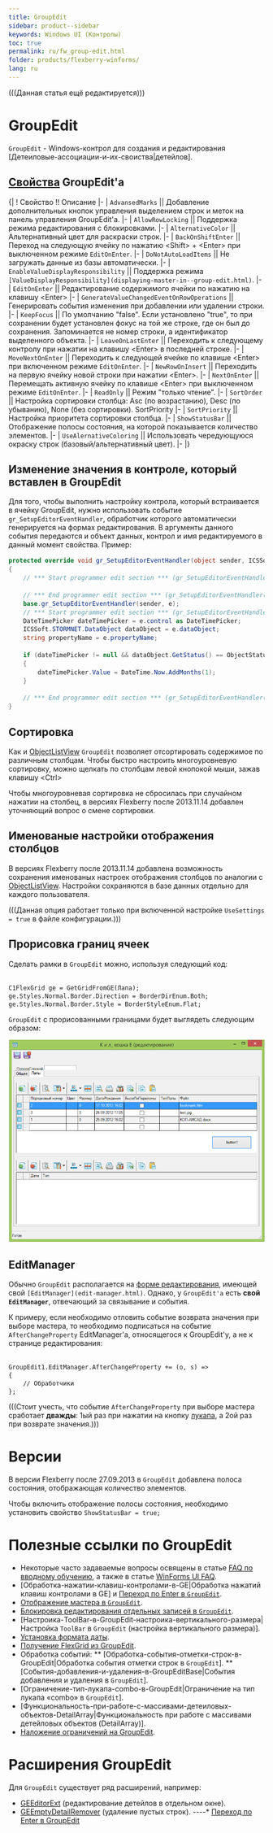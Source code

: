 ```yaml
---
title: GroupEdit
sidebar: product--sidebar
keywords: Windows UI (Контролы)
toc: true
permalink: ru/fw_group-edit.html
folder: products/flexberry-winforms/
lang: ru
---
```


(((Данная статья ещё редактируется)))


# GroupEdit
`GroupEdit` - Windows-контрол для создания и редактирования [Детеиловые-ассоциации-и-их-своиства|детейлов].

## [Свойства](http://storm:20013/class_i_c_s_soft_1_1_s_t_o_r_m_n_e_t_1_1_windows_1_1_forms_1_1_group_edit_base.html) GroupEdit'a
{|
! Свойство !! Описание
|-
| `AdvansedMarks` || Добавление дополнительных кнопок управления выделением строк и меток на панель управления GroupEdit'a.
|-
| `AllowRowLocking` || Поддержка режима редактирования с блокировками.
|-
| `AlternativeColor` || Альтернативный цвет для раскраски строк.
|-
| `BackOnShiftEnter` || Переход на следующую ячейку по нажатию &lt;Shift&gt; + &lt;Enter&gt; при выключенном режиме `EditOnEnter`.
|-
| `DoNotAutoLoadItems` || Не загружать данные из базы автоматически.
|-
| `EnableValueDisplayResponsibility` || Поддержка режима `[ValueDisplayResponsibility](displaying-master-in--group-edit.html)`.
|-
| `EditOnEnter` || Редактирование содержимого ячейки по нажатию на клавишу &lt;Enter&gt;
|-
| `GenerateValueChangedEventOnRowOperations` || Генерировать события изменения при добавлении или удалении строки.
|-
| `KeepFocus` || По умолчанию "false". Если установлено "true", то при сохранении будет установлен фокус на той же строке, где он был до сохранения. Запоминается не номер строки, а идентификатор выделенного объекта.
|-
| `LeaveOnLastEnter` || Переходить к следующему контролу при нажатии на клавишу &lt;Enter&gt; в последней строке.
|-
| `MoveNextOnEnter` || Переходить к следующей ячейке по клавише &lt;Enter&gt; при включенном режиме `EditOnEnter`.
|-
| `NewRowOnInsert` || Переходить на первую ячейку новой строки при нажатии &lt;Enter&gt;.
|-
| `NextOnEnter` || Перемещать активную ячейку по клавише &lt;Enter&gt; при выключенном режиме `EditOnEnter`.
|-
| `ReadOnly` || Режим "только чтение".
|-
| `SortOrder` || Настройка сортировки столбца: Asc (по возрастанию), Desc (по убыванию), None (без сортировки). SortPriority
|-
| `SortPriority` || Настройка приоритета сортировки столбца.
|-
| `ShowStatusBar` || Отображение полосы состояния, на которой показывается количество элементов.
|-
| `UseAlernativeColoring` || Использовать чередующуюся окраску строк (базовый/альтернативный цвет).
|-
|}


## Изменение значения в контроле, который вставлен в GroupEdit
Для того, чтобы выполнить настройку контрола, который встраивается в ячейку GroupEdit, нужно использовать событие `gr_SetupEditorEventHandler`, обработчик которого автоматически генерируется на формах редактирования. В аргументы данного события передаются и объект данных, контрол и имя редактируемого в данный момент свойства.
Пример:
```cs
protected override void gr_SetupEditorEventHandler(object sender, ICSSoft.STORMNET.Windows.Forms.SetupEditorEventArgs e)
{
    // *** Start programmer edit section *** (gr_SetupEditorEventHandler( object sender, ICSSoft.STORMNET.Windows.Forms.SetupEditorEventArgs e ))
            
    // *** End programmer edit section *** (gr_SetupEditorEventHandler( object sender, ICSSoft.STORMNET.Windows.Forms.SetupEditorEventArgs e ))
    base.gr_SetupEditorEventHandler(sender, e);
    // *** Start programmer edit section *** (gr_SetupEditorEventHandler( object sender, ICSSoft.STORMNET.Windows.Forms.SetupEditorEventArgs e ) End)
    DateTimePicker dateTimePicker = e.control as DateTimePicker;
    ICSSoft.STORMNET.DataObject dataObject = e.dataObject;
    string propertyName = e.propertyName;

    if (dateTimePicker != null && dataObject.GetStatus() == ObjectStatus.Created)
    {
        dateTimePicker.Value = DateTime.Now.AddMonths(1);
    }

    // *** End programmer edit section *** (gr_SetupEditorEventHandler( object sender, ICSSoft.STORMNET.Windows.Forms.SetupEditorEventArgs e ) End)
}
```
## Сортировка
Как и [ObjectListView](object-list-view.html) `GroupEdit` позволяет отсортировать содержимое по различным столбцам. Чтобы быстро настроить многоуровневую сортировку, можно щелкать по столбцам левой кнопокой мыши, зажав клавишу &lt;Ctrl&gt;

Чтобы многоуровневая сортировка не сбросилась при случайном нажатии на столбец, в версиях Flexberry после 2013.11.14 добавлен уточняющий вопрос о смене сортировки.


## Именованые настройки отображения столбцов
В версиях Flexberry после 2013.11.14 добавлена возможность сохранения именованых настроек отображения столбцов по аналогии с [ObjectListView](object-list-view.html). Настройки сохраняются в базе данных отдельно для каждого пользователя.

(((<msg type=note>Данная опция работает только при включенной настройке `UseSettings = true` в файле конфигурации.</msg>)))

## Прорисовка границ ячеек
Сделать рамки в `GroupEdit` можно, используя следующий код:

```

C1FlexGrid ge = GetGridFromGE(Лапа);
ge.Styles.Normal.Border.Direction = BorderDirEnum.Both;
ge.Styles.Normal.Border.Style = BorderStyleEnum.Flat;
```
`GroupEdit` с прорисованными границами будет выглядеть следующим образом:

![](/images/pages/products/flexberry-winforms/controls/groupedit/РазъясненияПоGE.png)

## EditManager
Обычно `GroupEdit` располагается на [форме редактирования](fd_classes-with-stereotype-editform.html), имеющей свой `[EditManager](edit-manager.html)`. Однако, у `GroupEdit'а` есть __свой `EditManager`__, отвечающий за связывание и события.

К примеру, если необходимо отловить событие возврата значения при выборе мастера, то необходимо подписаться на событие `AfterChangeProperty` EditManager'a, относящегося к GroupEdit'у, а не к странице редактирования:

```

GroupEdit1.EditManager.AfterChangeProperty += (o, s) => 
{
    // Обработчики
};
```

(((<msg type=Important>Стоит учесть, что событие `AfterChangeProperty` при выборе мастера сработает __дважды__: 1ый раз при нажатии на кнопку [лукапа](look-up--overview.html), а 2ой раз при возврате значения.</msg>)))



# Версии
В версии Flexberry после 27.09.2013 в `GroupEdit` добавлена полоса состояния, отображающая количество элементов.

Чтобы включить отображение полосы состояния, необходимо установить свойство `ShowStatusBar = true;`


# Полезные ссылки по GroupEdit
* Некоторые часто задаваемые вопросы освящены в статье [FAQ по вводному обучению](initial-trainig-f-a-q.html), а также в статье [WinForms UI FAQ](win-forms-u-i--f-a-q.html).
* [Обработка-нажатии-клавиш-контролами-в-GE|Обработка нажатий клавиш контролами в GE] и [Переход по Enter в `GroupEdit`](прикладные-системы_Переход-по--enter-в--group-edit.html).
* [Отображение мастера в `GroupEdit`](displaying-master-in--group-edit.html).
* [Блокировка редактирования отдельных записей в `GroupEdit`](lock-rows-in-group-edit.html).
* [Настроика-ToolBar-в-GroupEdit-настроика-вертикального-размера|Настройка `ToolBar` в `GroupEdit` (настройка вертикального размера)].
* [Установка формата даты](Установка-формата-даты.html).
* [Получение FlexGrid из GroupEdit](flex-grid.html).
* Обработка событий:
** [Обработка-события-отметки-строк-в-GroupEdit|Обработка события отметки строк в `GroupEdit`].
** [События-добавления-и-удаления-в-GroupEditBase|События добавления и удаления в `GroupEdit`].
* [Ограничение-тип-лукапа-combo-в-GroupEdit|Ограничение на тип лукапа «combo» в `GroupEdit`].
* [Функциональность-при-работе-с-массивами-детеиловых-объектов-DetailArray|Функциональность при работе с массивами детейловых объектов (DetailArray)].
* [Наложение ограничений на GroupEdit](add-limit-to-group-edit.html).


# Расширения GroupEdit
Для `GroupEdit` существует ряд расширений, например:
* [GEEditorExt](g-e-editor-ext.html) (редактирование детейлов в отдельном окне).
* [GEEmptyDetailRemover](g-e-empty-detail-remover.html) (удаление пустых строк).
----* [Переход по Enter в GroupEdit](прикладные-системы_Переход-по--enter-в--group-edit.html)